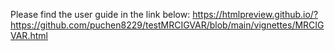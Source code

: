 Please find the user guide in the link below:
https://htmlpreview.github.io/?https://github.com/puchen8229/testMRCIGVAR/blob/main/vignettes/MRCIGVAR.html
